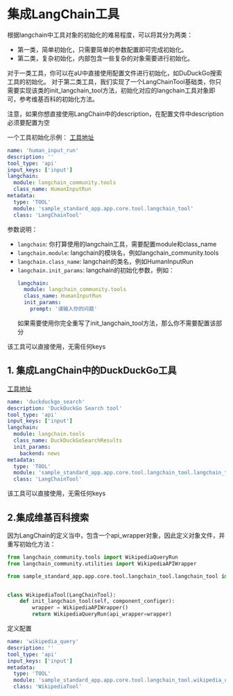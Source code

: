 # 集成LangChain工具

根据langchain中工具对象的初始化的难易程度，可以将其分为两类：
- 第一类，简单初始化，只需要简单的参数配置即可完成初始化。
- 第二类，复杂初始化，内部包含一些复杂的对象需要进行初始化。

对于一类工具，你可以在aU中直接使用配置文件进行初始化，如DuDuckGo搜索工具的初始化。
对于第二类工具，我们实现了一个LangChainTool基础类，你只需要实现该类的init_langchain_tool方法，初始化对应的langchain工具对象即可，参考维基百科的初始化方法。

注意，如果你想直接使用LangChain中的description，在配置文件中description必须要配置为空

一个工具初始化示例：
[工具地址](../../../sample_standard_app/app/core/tool/langchain_tool/human_input_run.yaml)
```yaml
name: 'human_input_run'
description: ''
tool_type: 'api'
input_keys: ['input']
langchain:
  module: langchain_community.tools
  class_name: HumanInputRun
metadata:
  type: 'TOOL'
  module: 'sample_standard_app.app.core.tool.langchain_tool'
  class: 'LangChainTool'
```
参数说明：
- `langchain`: 你打算使用的langchain工具，需要配置module和class_name
- `langchain.module`: langchain的模块名，例如langchain_community.tools
- `langchain.class_name`: langchain的类名，例如HumanInputRun
- `langchain.init_params`: langchain的初始化参数，例如：
    ```yaml
    langchain:
      module: langchain_community.tools
      class_name: HumanInputRun
      init_params:
        prompt: '请输入你的问题'
    ```
    如果需要使用你完全重写了init_langchain_tool方法，那么你不需要配置该部分

该工具可以直接使用，无需任何keys

## 1. 集成LangChain中的DuckDuckGo工具
[工具地址](../../../sample_standard_app/app/core/tool/langchain_tool/duckduckgo_search.yaml)
```yaml
name: 'duckduckgo_search'
description: 'DuckDuckGo Search tool'
tool_type: 'api'
input_keys: ['input']
langchain:
  module: langchain.tools
  class_name: DuckDuckGoSearchResults
  init_params:
    backend: news
metadata:
  type: 'TOOL'
  module: 'sample_standard_app.app.core.tool.langchain_tool.langchain_tool'
  class: 'LangChainTool'
```
该工具可以直接使用，无需任何keys

## 2.集成维基百科搜索
因为LangChain的定义当中，包含一个api_wrapper对象，因此定义对象文件，并重写初始化方法：
```python
from langchain_community.tools import WikipediaQueryRun
from langchain_community.utilities import WikipediaAPIWrapper

from sample_standard_app.app.core.tool.langchain_tool.langchain_tool import LangChainTool


class WikipediaTool(LangChainTool):
    def init_langchain_tool(self, component_configer):
        wrapper = WikipediaAPIWrapper()
        return WikipediaQueryRun(api_wrapper=wrapper)
```
定义配置
```yaml
name: 'wikipedia_query'
description: ''
tool_type: 'api'
input_keys: ['input']
metadata:
  type: 'TOOL'
  module: 'sample_standard_app.app.core.tool.langchain_tool.wikipedia_query'
  class: 'WikipediaTool'
```